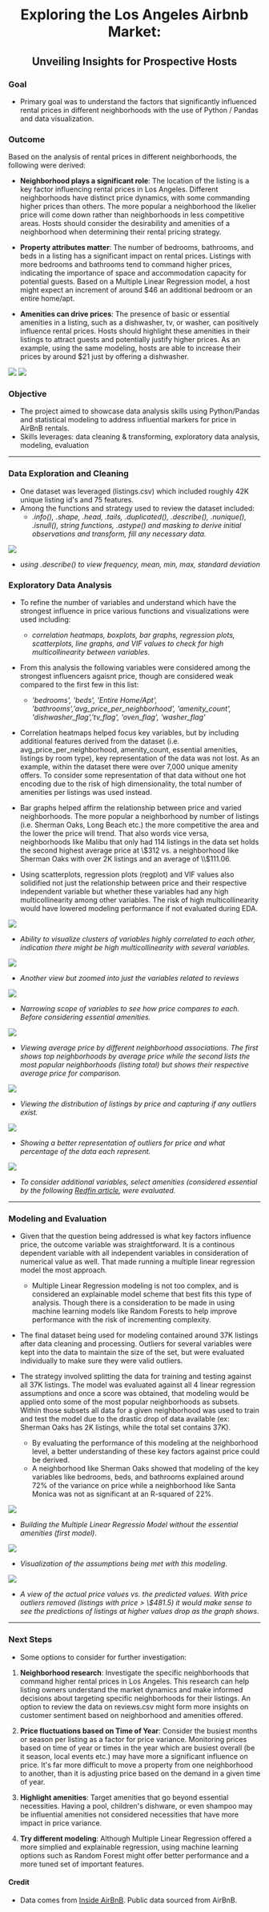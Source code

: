 <h1 align="center">Exploring the Los Angeles Airbnb Market:</h1>
<h2 align="center">Unveiling Insights for Prospective Hosts</h2>

### Goal
- Primary goal was to understand the factors that significantly influenced rental prices in different neighborhoods with the use of Python / Pandas and data visualization. 

### Outcome
Based on the analysis of rental prices in different neighborhoods, the following were derived:

- **Neighborhood plays a significant role**: The location of the listing is a key factor influencing rental prices in Los Angeles. Different neighborhoods have distinct price dynamics, with some commanding higher prices than others. The more popular a neighborhood the likelier price will come down rather than neighborhoods in less competitive areas. Hosts should consider the desirability and amenities of a neighborhood when determining their rental pricing strategy.

- **Property attributes matter**: The number of bedrooms, bathrooms, and beds in a listing has a significant impact on rental prices. Listings with more bedrooms and bathrooms tend to command higher prices, indicating the importance of space and accommodation capacity for potential guests. Based on a Multiple Linear Regression model, a host might expect an increment of around $46 an additional bedroom or an entire home/apt.

- **Amenities can drive prices**: The presence of basic or essential amenities in a listing, such as a dishwasher, tv, or washer, can positively influence rental prices. Hosts should highlight these amenities in their listings to attract guests and potentially justify higher prices. As an example, using the same modeling, hosts are able to increase their prices by around $21 just by offering a dishwasher.

![](https://i.postimg.cc/qvg95Qxy/Summary-Trends1.png)
![](https://i.postimg.cc/RZ8j5fg8/Summary-Trends2.png)

### Objective
- The project aimed to showcase data analysis skills using Python/Pandas and statistical modeling to address influential markers for price in AirBnB rentals.
- Skills leverages: data cleaning & transforming, exploratory data analysis, modeling, evaluation

---

### Data Exploration and Cleaning
- One dataset was leveraged (listings.csv) which included roughly 42K unique listing id's and 75 features. 
- Among the functions and strategy used to review the dataset included:  
    - *.info(), .shape, .head, .tails, .duplicated(), .describe(), .nunique(), .isnull(), string functions, .astype() and masking to derive initial observations and transform, fill any necessary data.*

![](https://i.postimg.cc/8CMX2YJJ/data-exploration.png)
- *using .describe() to view frequency, mean, min, max, standard deviation*

### Exploratory Data Analysis
- To refine the number of variables and understand which have the strongest influence in price various functions and visualizations were used including:  
    - *correlation heatmaps, boxplots, bar graphs, regression plots, scatterplots, line graphs, and VIF values to check for high multicollinearity between variables.*
    
- From this analysis the following variables were considered among the strongest influencers agaisnt price, though are  considered weak compared to the first few in this list: 
    - *'bedrooms', 'beds', 'Entire Home/Apt', 'bathrooms','avg_price_per_neighborhood', 'amenity_count', 'dishwasher_flag','tv_flag', 'oven_flag', 'washer_flag'* 

- Correlation heatmaps helped focus key variables, but by including additional features derived from the dataset (i.e. avg_price_per_neighborhood, amenity_count, essential amenities, listings by room type), key representation of the data was not lost. As an example, within the dataset there were over 7,000 unique amenity offers. To consider some representation of that data without one hot encoding due to the risk of high dimensionality, the total number of amenities per listings was used instead. 

- Bar graphs helped affirm the relationship between price and varied neighborhoods. The more popular a neighborhood by number of listings (i.e. Sherman Oaks, Long Beach etc.) the more competitive the area and the lower the price will trend. That also words vice versa, neighborhoods like Malibu that only had 114 listings in the data set holds the second highest average price at \\$312 vs. a neighborhood like Sherman Oaks with over 2K listings and an average of \\$111.06.

- Using scatterplots, regression plots (regplot) and VIF values also solidified not just the relationship between price and their respective independent variable but whether these variables had any high multicollinearity among other variables. The risk of high multicollinearity would have lowered modeling performance if not evaluated during EDA. 

![](https://i.postimg.cc/JntKQ4VL/refined-corr-matrix.png)
- *Ability to visualize clusters of variables highly correlated to each other, indication there might be high multicollinearity with several variables.*

![](https://i.postimg.cc/hGD2f12h/corr-matrix-reviews.png)
- *Another view but zoomed into just the variables related to reviews*

![](https://i.postimg.cc/XvsQFBPL/corr-vector.png)
- *Narrowing scope of variables to see how price compares to each. Before considering essential amenities.*

![](https://i.postimg.cc/50GgKdbF/neighborhoods-and-price.png)
- *Viewing average price by different neighborhood associations. The first shows top neighborhoods by average price while the second lists the most popular neighborhoods (listing total) but shows their respective average price for comparison.*

![](https://i.postimg.cc/YCwnwHg6/price-boxplot.png)
- *Viewing the distribution of listings by price and capturing if any outliers exist.*

![](https://i.postimg.cc/DwdCvMdt/price-bargraph.png)
- *Showing a better representation of outliers for price and what percentage of the data each represent.*

![](https://i.postimg.cc/0jnQ2xjz/amenity-flag-line.png)
- *To consider additional variables, select amenities (considered essential by the following [Redfin article](https://www.redfin.com/blog/apartment-amenities/), were evaluated.*

---

### Modeling and Evaluation
- Given that the question being addressed is what key factors influence price, the outcome variable was straightforward. It is a continous dependent variable with all independent variables in consideration of numerical value as well. That made running a multiple linear regression model the most approach. 
    - Multiple Linear Regression modeling is not too complex, and is considered an explainable model scheme that best fits this type of analysis. Though there is a consideration to be made in using machine learning models like Random Forests to help improve performance with the risk of incrementing complexity. 
    
- The final dataset being used for modeling contained around 37K listings after data cleaning and processing. Outliers for several variables were kept into the data to maintain the size of the set, but were evaluated individually to make sure they were valid outliers. 

- The strategy involved splitting the data for training and testing against all 37K listings. The model was evaluated against all 4 linear regression assumptions and once a score was obtained, that modeling would be applied onto some of the most popular neighborhoods as subsets. Within those subsets all data for a given neighborhood was used to train and test the model due to the drastic drop of data available (ex: Sherman Oaks has 2K listings, while the total set contains 37K). 
    - By evaluating the performance of this modeling at the neighborhood level, a better understanding of these key factors against price could be derived. 
    - A neighborhood like Sherman Oaks showed that modeling of the key variables like bedrooms, beds, and bathrooms explained around 72\% of the variance on price while a neighborhood like Santa Monica was not as significant at an R-squared of 22\%.
    
![](https://i.postimg.cc/qMBqDtDy/MLR-building.png)
- *Building the Multiple Linear Regressio Model without the essential amenities (first model)*.

![](https://i.postimg.cc/65H3k9FS/MLR-assumptions.png)
- *Visualization of the assumptions being met with this modeling*.

![](https://i.postimg.cc/9XYzBPbc/validation-MLR.png)
- *A view of the actual price values vs. the predicted values. With price outliers removed (listings with price > \\$481.5) it would make sense to see the predictions of listings at higher values drop as the graph shows*.

---

### Next Steps
- Some options to consider for further investigation:
1. **Neighborhood research**: Investigate the specific neighborhoods that command higher rental prices in Los Angeles. This research can help listing owners understand the market dynamics and make informed decisions about targeting specific neighborhoods for their listings. An option to review the data on reviews.csv might form more insights on customer sentiment based on neighborhood and amenities offered.

2. **Price fluctuations based on Time of Year**: Consider the busiest months or season per listing as a factor for price variance. Monitoring prices based on time of year or times in the year which are busiest overall (be it season, local events etc.) may have more a significant influence on price. It's far more difficult to move a property from one neighborhood to another, than it is adjusting price based on the demand in a given time of year.

3. **Highlight amenities**: Target amenities that go beyond essential necessities. Having a pool, children's dishware, or even shampoo may be influential amenities not considered necessities that have more impact in price variance. 

4. **Try different modeling**: Although Multiple Linear Regression offered a more simplied and explainable regression, using machine learning options such as Random Forest might offer better performance and a more tuned set of important features. 

#### Credit
- Data comes from [Inside AirBnB](http://insideairbnb.com/get-the-data/). Public data sourced from AirBnB.
